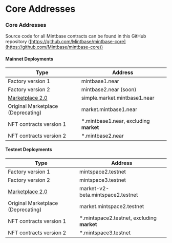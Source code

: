 # Core Addresses

### Core Addresses

Source code for all Mintbase contracts can be found in this GitHub repository ([https://github.com/Mintbase/mintbase-core](https://github.com/Mintbase/mintbase-core))

#### Mainnet Deployments

| Type                                  | Address                                 |
| ------------------------------------- | --------------------------------------- |
| Factory version 1                     | mintbase1.near                          |
| Factory version 2                     | mintbase2.near (soon)                   |
| [Marketplace 2.0](marketplace-2.0.md) | simple.market.mintbase1.near            |
| Original Marketplace (Deprecating)    | market.mintbase1.near                   |
| NFT contracts version 1               | \*.mintbase1.near, excluding **market** |
| NFT contracts version 2               | \*.mintbase2.near                       |

#### Testnet Deployments

| Type                                  | Address                                     |
| ------------------------------------- | ------------------------------------------- |
| Factory version 1                     | mintspace2.testnet                          |
| Factory version 2                     | mintspace3.testnet                          |
| [Marketplace 2.0](marketplace-2.0.md) | market-v2-beta.mintspace2.testnet           |
| Original Marketplace (Deprecating)    | market.mintspace2.testnet                   |
| NFT contracts version 1               | \*.mintspace2.testnet, excluding **market** |
| NFT contracts version 2               | \*.mintspace3.testnet                       |
